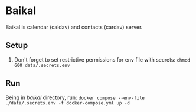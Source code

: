 # Baikal

Baikal is calendar (caldav) and contacts (cardav) server.

## Setup

1. Don't forget to set restrictive permissions for env file with secrets: `chmod 600 data/.secrets.env`

## Run

Being in *baikal* directory, run:
`docker compose --env-file ./data/.secrets.env -f docker-compose.yml up -d`
